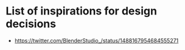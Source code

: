 # List of inspirations for design decisions

* https://twitter.com/BlenderStudio_/status/1488167954684555271